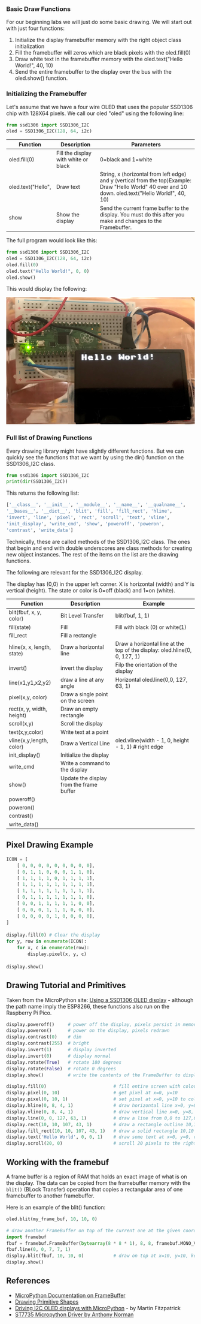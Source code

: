 ### Basic Draw Functions

For our beginning labs we will just do some basic drawing. We will start out with just four functions: 

1. Initialize the display framebuffer memory with the right object class initialization
2. Fill the framebuffer will zeros which are black pixels with the oled.fill(0)
3. Draw white text in the framebuffer memory with the oled.text("Hello World!", 40, 10)
4. Send the entire framebuffer to the display over the bus with the oled.show() function.

### Initializing the Framebuffer

Let's assume that we have a four wire OLED that uses the popular SSD1306 chip with 128X64 pixels.  We call our oled "oled" using the following line:

```py
from ssd1306 import SSD1306_I2C
oled = SSD1306_I2C(128, 64, i2c)
```

|Function|Description|Parameters|
|--------|-----------|----------|
|oled.fill(0)|Fill the display with white or black|0=black and 1=white|
|oled.text("Hello",|Draw text|String, x (horizontal from left edge) and y (vertical from the top)Example: Draw "Hello World" 40 over and 10 down.  oled.text("Hello World!", 40, 10)|
|show|Show the display|Send the current frame buffer to the display.  You must do this after you make and changes to the Framebuffer.|

The full program would look like this:

```py
from ssd1306 import SSD1306_I2C
oled = SSD1306_I2C(128, 64, i2c)
oled.fill(0)
oled.text("Hello World!", 0, 0)
oled.show()
```

This would display the following:

![OLED SPI Hello World](../img/oled-hello-world.png)


### Full list of Drawing Functions

Every drawing library might have slightly different functions.  But we can quickly see the functions that we want by using the dir() function on the SSD1306_I2C class.

```py
from ssd1306 import SSD1306_I2C
print(dir(SSD1306_I2C))
```
This returns the following list:

```py
['__class__', '__init__', '__module__', '__name__', '__qualname__',
'__bases__', '__dict__', 'blit', 'fill', 'fill_rect', 'hline',
'invert', 'line', 'pixel', 'rect', 'scroll', 'text', 'vline',
'init_display', 'write_cmd', 'show', 'poweroff', 'poweron',
'contrast', 'write_data']
```
Technically, these are called methods of the SSD1306_I2C class.  The ones that begin and end with double underscores are class methods for creating new object instances.  The rest of the items on the list are the drawing functions.

The following are relevant for the SSD1306_I2C display.

The display has (0,0) in the upper left corner.  X is horizontal (width) and Y is vertical (height).  The state or color is 0=off (black) and 1=on (white).

|Function|Description|Example|
|--------|-----------|-------|
|blit(fbuf, x, y, color)|Bit Level Transfer|blit(fbuf, 1, 1)|
|fill(state)|Fill|Fill with black (0) or white(1)|
|fill_rect|Fill a rectangle||
|hline(x, x, length, state)|Draw a horizontal line|Draw a horizontal line at the top of the display: oled.hline(0, 0, 127, 1)|
|invert()|invert the display|Filp the orientation of the display|
|line(x1,y1,x2,y2)|draw a line at any angle|Horizontal oled.line(0,0, 127, 63, 1)|
|pixel(x,y, color)|Draw a single point on the screen||
|rect(x, y, width, height)|Draw an empty rectangle||
|scroll(x,y)|Scroll the display||
|text(x,y,color)|Write text at a point||
|vline(x,y,length, color)|Draw a Vertical Line|oled.vline(width - 1, 0, height - 1, 1) # right edge|
|init_display()|Initialize the display||
|write_cmd|Write a command to the display||
|show()|Update the display from the frame buffer||
|poweroff()|||
|poweron()|||
|contrast()|||
|write_data()|||


## Pixel Drawing Example

```python
ICON = [
    [ 0, 0, 0, 0, 0, 0, 0, 0, 0],
    [ 0, 1, 1, 0, 0, 0, 1, 1, 0],
    [ 1, 1, 1, 1, 0, 1, 1, 1, 1],
    [ 1, 1, 1, 1, 1, 1, 1, 1, 1],
    [ 1, 1, 1, 1, 1, 1, 1, 1, 1],
    [ 0, 1, 1, 1, 1, 1, 1, 1, 0],
    [ 0, 0, 1, 1, 1, 1, 1, 0, 0],
    [ 0, 0, 0, 1, 1, 1, 0, 0, 0],
    [ 0, 0, 0, 0, 1, 0, 0, 0, 0],
]

display.fill(0) # Clear the display
for y, row in enumerate(ICON):
    for x, c in enumerate(row):
        display.pixel(x, y, c)    

display.show()
```

## Drawing Tutorial and Primitives

Taken from the MicroPython site: [Using a SSD1306 OLED display](https://docs.micropython.org/en/latest/esp8266/tutorial/ssd1306.html) - although the path name imply the ESP8266, these functions also run on the Raspberry Pi Pico.

```py
display.poweroff()     # power off the display, pixels persist in memory
display.poweron()      # power on the display, pixels redrawn
display.contrast(0)    # dim
display.contrast(255)  # bright
display.invert(1)      # display inverted
display.invert(0)      # display normal
display.rotate(True)   # rotate 180 degrees
display.rotate(False)  # rotate 0 degrees
display.show()         # write the contents of the FrameBuffer to display memory
```

```py
display.fill(0)                         # fill entire screen with colour=0
display.pixel(0, 10)                    # get pixel at x=0, y=10
display.pixel(0, 10, 1)                 # set pixel at x=0, y=10 to colour=1
display.hline(0, 8, 4, 1)               # draw horizontal line x=0, y=8, width=4, colour=1
display.vline(0, 8, 4, 1)               # draw vertical line x=0, y=8, height=4, colour=1
display.line(0, 0, 127, 63, 1)          # draw a line from 0,0 to 127,63
display.rect(10, 10, 107, 43, 1)        # draw a rectangle outline 10,10 to 107,43, colour=1
display.fill_rect(10, 10, 107, 43, 1)   # draw a solid rectangle 10,10 to 107,43, colour=1
display.text('Hello World', 0, 0, 1)    # draw some text at x=0, y=0, colour=1
display.scroll(20, 0)                   # scroll 20 pixels to the right
```

## Working with the framebuf

A frame buffer is a region of RAM that holds an exact image of what is on the display.  The data can be copied from the framebuffer memory with the ```blit()``` (BLock Transfer) operation that copies a rectangular area of one framebuffer to another framebuffer.

Here is an example of the blit() function:

```py
oled.blit(my_frame_buf, 10, 10, 0)
```

```py
# draw another FrameBuffer on top of the current one at the given coordinates
import framebuf
fbuf = framebuf.FrameBuffer(bytearray(8 * 8 * 1), 8, 8, framebuf.MONO_VLSB)
fbuf.line(0, 0, 7, 7, 1)
display.blit(fbuf, 10, 10, 0)           # draw on top at x=10, y=10, key=0
display.show()
```

## References

* [MicroPython Documentation on FrameBuffer](https://docs.micropython.org/en/latest/library/framebuf.html)
* [Drawing Primitive Shapes](https://docs.micropython.org/en/latest/library/framebuf.html#drawing-primitive-shapes)
* [Driving I2C OLED displays with MicroPython](https://www.mfitzp.com/article/oled-displays-i2c-micropython/) - by Martin Fitzpatrick
* [ST7735 Micropython Driver by Anthony Norman](https://github.com/AnthonyKNorman/MicroPython_ST7735)